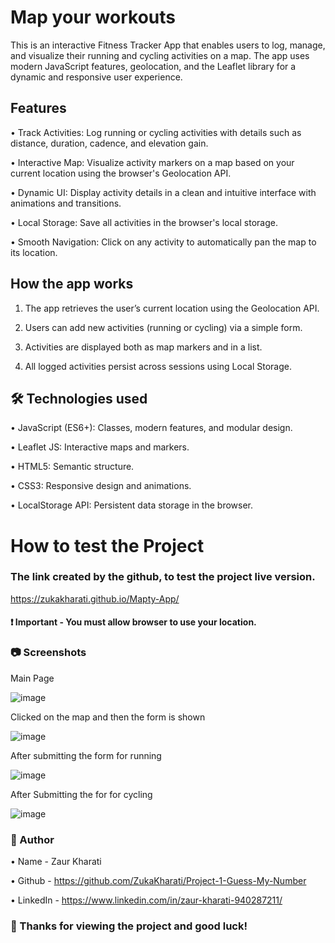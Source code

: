 # Map your workouts

This is an interactive Fitness Tracker App that enables users to log, manage, and visualize their running and cycling activities on a map. The app uses modern JavaScript features, geolocation, and the Leaflet library for a dynamic and responsive user experience.

## Features

• Track Activities: Log running or cycling activities with details such as distance, duration, cadence, and elevation gain.

• Interactive Map: Visualize activity markers on a map based on your current location using the browser's Geolocation API.

• Dynamic UI: Display activity details in a clean and intuitive interface with animations and transitions.

• Local Storage: Save all activities in the browser's local storage.

• Smooth Navigation: Click on any activity to automatically pan the map to its location.

## How the app works

1. The app retrieves the user’s current location using the Geolocation API.

2. Users can add new activities (running or cycling) via a simple form.
   
3. Activities are displayed both as map markers and in a list.

4. All logged activities persist across sessions using Local Storage.

## 🛠️ Technologies used

• JavaScript (ES6+): Classes, modern features, and modular design.

• Leaflet JS: Interactive maps and markers.

• HTML5: Semantic structure.

• CSS3: Responsive design and animations.

• LocalStorage API: Persistent data storage in the browser.

# How to test the Project

### The link created by the github, to test the project live version.

https://zukakharati.github.io/Mapty-App/

#### ❗ Important - You must allow browser to use your location.

### 📷 Screenshots

Main Page

![image](https://github.com/user-attachments/assets/e357cda9-6b87-4e69-b17c-83e2521127bd)

Clicked on the map and then the form is shown

![image](https://github.com/user-attachments/assets/04c33056-c5a9-4ddc-81e8-5be068ee5ecc)

After submitting the form for running

![image](https://github.com/user-attachments/assets/592a051c-f8ba-427b-bcca-f15e618fead2)

After Submitting the for for cycling

![image](https://github.com/user-attachments/assets/17e10f23-477e-45ee-a4e5-53a59221f755)

### 📝 Author
• Name - Zaur Kharati

• Github - https://github.com/ZukaKharati/Project-1-Guess-My-Number

• LinkedIn - https://www.linkedin.com/in/zaur-kharati-940287211/


### 🎉 Thanks for viewing the project and good luck!







